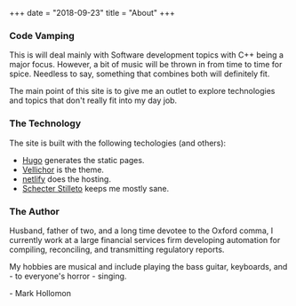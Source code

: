 +++
date = "2018-09-23"
title = "About"
+++

### Code Vamping

This is will deal mainly with Software development topics with C++ being a major focus. However, a bit of music will be thrown in from time to time for spice. Needless to say, something that combines both will definitely fit.

The main point of this site is to give me an outlet to explore technologies and topics that don't really fit into my day job.

### The Technology

The site is built with the following techologies (and others):

- [Hugo](https://gohugo.io) generates the static pages.
- [Vellichor](https://github.com/mhhollomon/hugo-theme-vellichor) is the theme.
- [netlify](https://netlify.com) does the hosting.
- [Schecter Stilleto](http://www.schecterguitars.com/bass) keeps me mostly sane.

### The Author

Husband, father of two, and a long time devotee to the Oxford comma, I currently work at a large financial services firm developing automation for compiling, reconciling, and transmitting regulatory reports.

My hobbies are musical and include playing the bass guitar, keyboards, and  - to everyone's horror - singing.

\- Mark Hollomon
